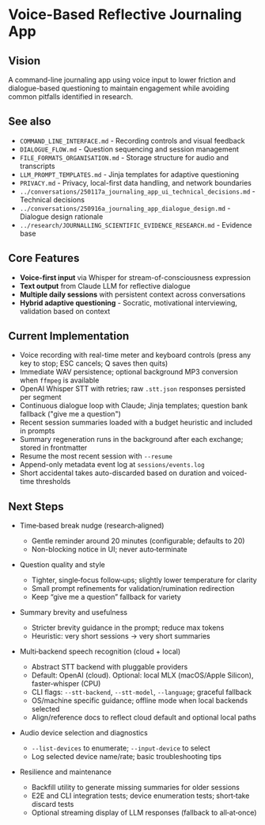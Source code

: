 # Voice-Based Reflective Journaling App

## Vision

A command-line journaling app using voice input to lower friction and dialogue-based questioning to maintain engagement while avoiding common pitfalls identified in research.

## See also

- `COMMAND_LINE_INTERFACE.md` - Recording controls and visual feedback
- `DIALOGUE_FLOW.md` - Question sequencing and session management
- `FILE_FORMATS_ORGANISATION.md` - Storage structure for audio and transcripts
- `LLM_PROMPT_TEMPLATES.md` - Jinja templates for adaptive questioning
- `PRIVACY.md` - Privacy, local-first data handling, and network boundaries
- `../conversations/250117a_journaling_app_ui_technical_decisions.md` - Technical decisions
- `../conversations/250916a_journaling_app_dialogue_design.md` - Dialogue design rationale
- `../research/JOURNALLING_SCIENTIFIC_EVIDENCE_RESEARCH.md` - Evidence base

## Core Features

- **Voice-first input** via Whisper for stream-of-consciousness expression
- **Text output** from Claude LLM for reflective dialogue
- **Multiple daily sessions** with persistent context across conversations
- **Hybrid adaptive questioning** - Socratic, motivational interviewing, validation based on context


## Current Implementation

- Voice recording with real-time meter and keyboard controls (press any key to stop; ESC cancels; Q saves then quits)
- Immediate WAV persistence; optional background MP3 conversion when `ffmpeg` is available
- OpenAI Whisper STT with retries; raw `.stt.json` responses persisted per segment
- Continuous dialogue loop with Claude; Jinja templates; question bank fallback ("give me a question")
- Recent session summaries loaded with a budget heuristic and included in prompts
- Summary regeneration runs in the background after each exchange; stored in frontmatter
- Resume the most recent session with `--resume`
- Append-only metadata event log at `sessions/events.log`
- Short accidental takes auto-discarded based on duration and voiced-time thresholds

## Next Steps

- Time‑based break nudge (research‑aligned)
  - Gentle reminder around 20 minutes (configurable; defaults to 20)
  - Non-blocking notice in UI; never auto‑terminate

- Question quality and style
  - Tighter, single‑focus follow‑ups; slightly lower temperature for clarity
  - Small prompt refinements for validation/rumination redirection
  - Keep “give me a question” fallback for variety

- Summary brevity and usefulness
  - Stricter brevity guidance in the prompt; reduce max tokens
  - Heuristic: very short sessions → very short summaries

- Multi‑backend speech recognition (cloud + local)
  - Abstract STT backend with pluggable providers
  - Default: OpenAI (cloud). Optional: local MLX (macOS/Apple Silicon), faster‑whisper (CPU)
  - CLI flags: `--stt-backend`, `--stt-model`, `--language`; graceful fallback
  - OS/machine specific guidance; offline mode when local backends selected
  - Align/reference docs to reflect cloud default and optional local paths

- Audio device selection and diagnostics
  - `--list-devices` to enumerate; `--input-device` to select
  - Log selected device name/rate; basic troubleshooting tips

- Resilience and maintenance
  - Backfill utility to generate missing summaries for older sessions
  - E2E and CLI integration tests; device enumeration tests; short‑take discard tests
  - Optional streaming display of LLM responses (fallback to all‑at‑once)
